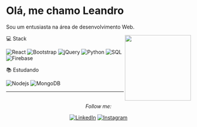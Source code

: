 
# Olá, me chamo Leandro 

Sou um entusiasta na área de desenvolvimento Web.

<img align='right' height="180em" src="https://github-readme-stats.vercel.app/api/top-langs/?username=leandroleonardo&layout=compact&langs_count=7&theme=dracula"/>


💻 Stack


![React](https://img.shields.io/badge/-React-61DAFB?style=flat-square&logo=react&logoColor=ffffff)
![Bootstrap](https://img.shields.io/badge/-Bootstrap-563D7C?style=flat-square&logo=Bootstrap)
![jQuery](http://img.shields.io/badge/-jQuery-5391FE?style=flat-square&logo=jQuery&logoColor=ffffff)
![Python](http://img.shields.io/badge/-Python-3776AB?style=flat-square&logo=python&logoColor=ffffff)
![SQL](https://img.shields.io/badge/-OracleSQL-black?style=black&logo=oracle&logoColor=red)
![Firebase](https://img.shields.io/badge/-Firebase-FFCA28?style=flat-square&logo=firebase&logoColor=ffffff)

📚 Estudando

![Nodejs](https://img.shields.io/badge/-Nodejs-339933?style=flat-square&logo=Node.js&logoColor=ffffff)
![MongoDB](https://img.shields.io/badge/-MongoDB-339933?style=flat-square&logo=mongoDb&logoColor=ffffff)

<hr>
<div align="center">
<br>
<i>Follow me:</i><br>

<a href="https://www.linkedin.com/in/leandro-assarice-963a881a6/" target="_blank"><img src="https://img.shields.io/badge/LinkedIn-%230077B5.svg?&style=flat-square&logo=linkedin&logoColor=white" alt="LinkedIn"></a>
<a href="https://www.instagram.com/_leandro.leo/" target="_blank"><img src="https://img.shields.io/badge/Instagram-%23E4405F.svg?&style=flat-square&logo=instagram&logoColor=white" alt="Instagram"></a>

</div>
